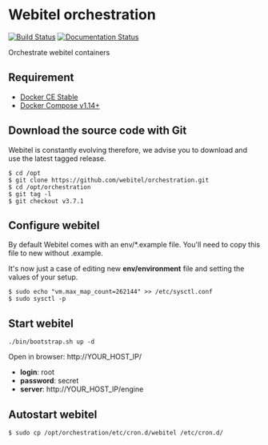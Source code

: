 # Webitel orchestration

[![Build Status](https://travis-ci.org/webitel/orchestration.svg?branch=master)](https://travis-ci.org/webitel/orchestration) [![Documentation Status](https://readthedocs.org/projects/webitel/badge/?version=latest)](http://api.webitel.com/en/latest/?badge=latest) 

Orchestrate webitel containers 

## Requirement

- [Docker CE Stable](https://www.docker.com/community-edition#/download/)
- [Docker Compose v1.14+](https://docs.docker.com/compose/install/)

## Download the source code with Git

Webitel is constantly evolving therefore, we advise you to download and use the latest tagged release. 

	$ cd /opt
	$ git clone https://github.com/webitel/orchestration.git
	$ cd /opt/orchestration
	$ git tag -l
	$ git checkout v3.7.1

## Configure webitel

By default Webitel comes with an env/*.example file. You'll need to copy this file to new without .example.

It's now just a case of editing new **env/environment** file and setting the values of your setup.

	$ sudo echo "vm.max_map_count=262144" >> /etc/sysctl.conf
	$ sudo sysctl -p

## Start webitel

	./bin/bootstrap.sh up -d

Open in browser: http://YOUR_HOST_IP/

- **login**: root
- **password**: secret
- **server**: http://YOUR_HOST_IP/engine

## Autostart webitel

	$ sudo cp /opt/orchestration/etc/cron.d/webitel /etc/cron.d/
